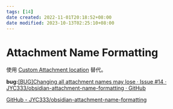 ```yaml
---
tags: [14]
date created: 2022-11-01T20:18:52+08:00
date modified: 2023-10-13T02:25:10+08:00
---
```


# Attachment Name Formatting

使用 [Custom Attachment location](Custom%20Attachment%20location.md) 替代。

**bug:**[[BUG]Changing all attachment names may lose · Issue #14 · JYC333/obsidian-attachment-name-formatting · GitHub](https://github.com/JYC333/obsidian-attachment-name-formatting/issues/14)

[GitHub - JYC333/obsidian-attachment-name-formatting](https://github.com/JYC333/obsidian-attachment-name-formatting)
